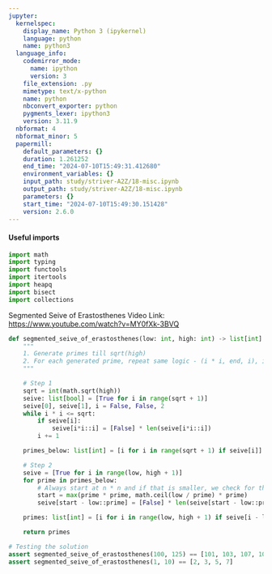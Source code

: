 ```yaml
---
jupyter:
  kernelspec:
    display_name: Python 3 (ipykernel)
    language: python
    name: python3
  language_info:
    codemirror_mode:
      name: ipython
      version: 3
    file_extension: .py
    mimetype: text/x-python
    name: python
    nbconvert_exporter: python
    pygments_lexer: ipython3
    version: 3.11.9
  nbformat: 4
  nbformat_minor: 5
  papermill:
    default_parameters: {}
    duration: 1.261252
    end_time: "2024-07-10T15:49:31.412680"
    environment_variables: {}
    input_path: study/striver-A2Z/18-misc.ipynb
    output_path: study/striver-A2Z/18-misc.ipynb
    parameters: {}
    start_time: "2024-07-10T15:49:30.151428"
    version: 2.6.0
---
```


<div id="7dfdcaf8" class="cell markdown"
papermill="{&quot;duration&quot;:1.542e-3,&quot;end_time&quot;:&quot;2024-07-10T15:49:31.276017&quot;,&quot;exception&quot;:false,&quot;start_time&quot;:&quot;2024-07-10T15:49:31.274475&quot;,&quot;status&quot;:&quot;completed&quot;}"
tags="[]">

#### Useful imports

</div>

<div id="c52ade4f" class="cell code" execution_count="1"
execution="{&quot;iopub.execute_input&quot;:&quot;2024-07-10T15:49:31.279468Z&quot;,&quot;iopub.status.busy&quot;:&quot;2024-07-10T15:49:31.279048Z&quot;,&quot;iopub.status.idle&quot;:&quot;2024-07-10T15:49:31.284702Z&quot;,&quot;shell.execute_reply&quot;:&quot;2024-07-10T15:49:31.284274Z&quot;}"
lines_to_next_cell="1"
papermill="{&quot;duration&quot;:8.709e-3,&quot;end_time&quot;:&quot;2024-07-10T15:49:31.285807&quot;,&quot;exception&quot;:false,&quot;start_time&quot;:&quot;2024-07-10T15:49:31.277098&quot;,&quot;status&quot;:&quot;completed&quot;}"
tags="[]">

``` python
import math
import typing
import functools
import itertools
import heapq
import bisect
import collections
```

</div>

<div id="6271cefc" class="cell markdown"
papermill="{&quot;duration&quot;:8.81e-4,&quot;end_time&quot;:&quot;2024-07-10T15:49:31.287561&quot;,&quot;exception&quot;:false,&quot;start_time&quot;:&quot;2024-07-10T15:49:31.286680&quot;,&quot;status&quot;:&quot;completed&quot;}"
tags="[]">

Segmented Seive of Erastosthenes Video Link:
<https://www.youtube.com/watch?v=MY0fXk-3BVQ>

</div>

<div id="14c65855" class="cell code" execution_count="2"
execution="{&quot;iopub.execute_input&quot;:&quot;2024-07-10T15:49:31.290202Z&quot;,&quot;iopub.status.busy&quot;:&quot;2024-07-10T15:49:31.289887Z&quot;,&quot;iopub.status.idle&quot;:&quot;2024-07-10T15:49:31.296010Z&quot;,&quot;shell.execute_reply&quot;:&quot;2024-07-10T15:49:31.295575Z&quot;}"
papermill="{&quot;duration&quot;:8.648e-3,&quot;end_time&quot;:&quot;2024-07-10T15:49:31.297083&quot;,&quot;exception&quot;:false,&quot;start_time&quot;:&quot;2024-07-10T15:49:31.288435&quot;,&quot;status&quot;:&quot;completed&quot;}"
tags="[]">

``` python
def segmented_seive_of_erastosthenes(low: int, high: int) -> list[int]:
    """
    1. Generate primes till sqrt(high)
    2. For each generated prime, repeat same logic - (i * i, end, i), instead of starting at i * i start at first position within range [low, high].
    """

    # Step 1
    sqrt = int(math.sqrt(high))
    seive: list[bool] = [True for i in range(sqrt + 1)]
    seive[0], seive[1], i = False, False, 2
    while i * i <= sqrt:
        if seive[i]:
            seive[i*i::i] = [False] * len(seive[i*i::i])
        i += 1

    primes_below: list[int] = [i for i in range(sqrt + 1) if seive[i]]

    # Step 2
    seive = [True for i in range(low, high + 1)]
    for prime in primes_below:
        # Always start at n * n and if that is smaller, we check for the 1st num in range
        start = max(prime * prime, math.ceil(low / prime) * prime)
        seive[start - low::prime] = [False] * len(seive[start - low::prime])

    primes: list[int] = [i for i in range(low, high + 1) if seive[i - low] and i != 1]

    return primes

# Testing the solution
assert segmented_seive_of_erastosthenes(100, 125) == [101, 103, 107, 109, 113]
assert segmented_seive_of_erastosthenes(1, 10) == [2, 3, 5, 7]
```

</div>
